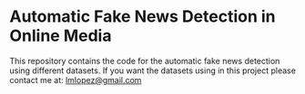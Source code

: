 # Automatic Fake News Detection in Online Media
This repository contains the code for the automatic fake news detection using different datasets. If you want the datasets using in this project please contact me at: lmlopez@gmail.com
